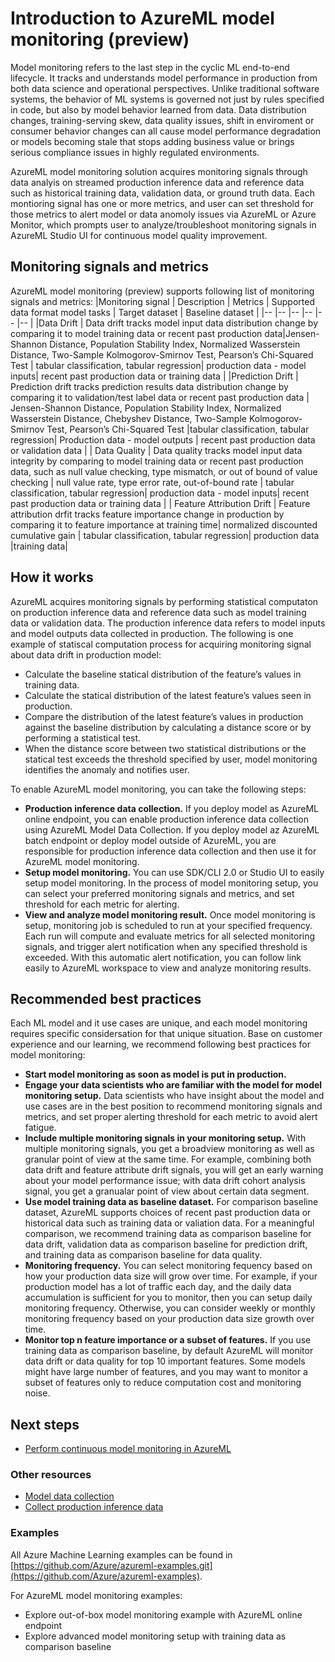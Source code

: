 
# Introduction to AzureML model monitoring (preview)

Model monitoring refers to the last step in the cyclic ML end-to-end lifecycle. It tracks and understands model performance in production from both data science and operational perspectives. Unlike traditional software systems, the behavior of ML systems is governed not just by rules specified in code, but also by model behavior learned from data. Data distribution changes, training-serving skew, data quality issues, shift in enviroment or consumer behavior changes can all cause model performance degradation or models becoming stale that stops adding business value or brings serious compliance issues in highly regulated environments.

AzureML model monitoring solution acquires monitoring signals through data analyis on streamed production inference data and reference data such as historical training data, validation data, or ground truth data. Each montioring signal has one or more metrics, and user can set threshold for those metrics to alert model or data anomoly issues via AzureML or Azure Monitor, which prompts user to analyze/troubleshoot monitoring signals in AzureML Studio UI for continuous model quality improvement.

## Monitoring signals and metrics

AzureML model monitoring (preview) supports following list of monitoring signals and metrics:
|Monitoring signal | Description | Metrics | Supported data format model tasks | Target dataset | Baseline dataset |
|--  |--  |-- |-- |-- |-- |
|Data Drift | Data drift tracks model input data distribution change by comparing it to model training data or recent past production data|Jensen-Shannon Distance, Population Stability Index, Normalized Wasserstein Distance, Two-Sample Kolmogorov-Smirnov Test, Pearson’s Chi-Squared Test | tabular classification, tabular regression| production data - model inputs| recent past production data or training data |
|Prediction Drift | Prediction drift tracks prediction results data distribution change by comparing it to validation/test label data or recent past production data | Jensen-Shannon Distance, Population Stability Index, Normalized Wasserstein Distance, Chebyshev Distance, Two-Sample Kolmogorov-Smirnov Test, Pearson’s Chi-Squared Test |tabular classification, tabular regression| Production data - model outputs | recent past production data or validation data |
| Data Quality | Data quality tracks model input data integrity by comparing to model training data or recent past production data, such as null value checking, type mismatch, or out of bound of value checking | null value rate, type error rate, out-of-bound rate | tabular classification, tabular regression| production data - model inputs| recent past production data or training data |
| Feature Attribution Drift | Feature attribution drfit tracks feature importance change in production by comparing it to feature importance at training time| normalized discounted cumulative gain | tabular classification, tabular regression| production data |training data|

## How it works

AzureML acquires monitoring signals by performing statistical computaton on production inference data and reference data such as model training data or validation data. The production inference data refers to model inputs and model outputs data collected in production. The following is one example of statiscal computation process for acquiring monitoring signal about data drift in production model:
* Calculate the baseline statical distribution of the feature’s values in training data.
* Calculate the statical distribution of the latest feature’s values seen in production.
* Compare the distribution of the latest feature’s values in production against the baseline distribution by calculating a distance score or by performing a statistical test.
* When the distance score between two statistical distributions or the statical test exceeds the threshold specified by user, model monitoring identifies the anomaly and notifies user.

To enable AzureML model monitoring, you can take the following steps:

* **Production inference data collection.** If you deploy model as AzureML online endpoint, you can enable production inference data collection using AzureML Model Data Collection. If you deploy model az AzureML batch endpoint or deploy model outside of AzureML, you are responsible for production inference data collection and then use it for AzureML model monitoring.
* **Setup model monitoring.** You can use SDK/CLI 2.0 or Studio UI to easily setup model monitoring. In the process of model monitoring setup, you can select your preferred monitoring signals and metrics, and set threshold for each metric for alerting.  
* **View and analyze model monitoring result.** Once model monitoring is setup, monitoring job is scheduled to run at your specified frequency. Each run will compute and evaluate metrics for all selected monitoring signals, and trigger alert notification when any specified threshold is exceeded. With this automatic alert notification, you can follow link easily to AzureML workspace to view and analyze monitoring results.   

## Recommended best practices

Each ML model and it use cases are unique, and each model monitoring requires specific considersation for that unique situation. Base on customer experience and our learning, we recommend following best practices for model monitoring:
* **Start model monitoring as soon as model is put in production.** 
* **Engage your data scientists who are familiar with the model for model monitoring setup.** Data scientists who have insight about the model and use cases are in the best position to recommend monitoring signals and metrics, and set proper alerting threshold for each metric to avoid alert fatigue. 
* **Include multiple monitoring signals in your monitoring setup.** With multiple monitoring signals, you get a broadview monitoring as well as granular point of view at the same time. For example, combining both data drift and feature attribute drift signals, you will get an early warning about your model performance issue; with data drift cohort analysis signal, you get a granualar point of view about certain data segment.
* **Use model training data as baseline dataset.** For comparison baseline dataset, AzureML supports choices of recent past production data or historical data such as training data or valiation data. For a meaningful comparison, we recommend training data as comparison baseline for data drift, validation data as comparison baseline for prediction drift, and training data as comparison baseline for data quality.
* **Monitoring frequency.** You can select monitoring fequency based on how your production data size will grow over time. For example, if your production model has a lot of traffic each day, and the daily data accumulation is sufficient for you to monitor, then you can setup daily monitoring frequency. Otherwise, you can consider weekly or monthly monitoring frequency based on your production data size growth over time.   
* **Monitor top n feature importance or a subset of features.** If you use training data as comparison baseline, by default AzureML will monitor data drift or data quality for top 10 important features. Some models might have large number of features, and you may want to monitor a subset of features only to reduce computation cost and monitoring noise.

## Next steps

- [Perform continuous model monitoring in AzureML](how-to-monitor-model-performance.md)


### Other resources

- [Model data collection](concept-data-collection.md)
- [Collect production inference data](how-to-collect-inference-data.md)


### Examples

All Azure Machine Learning examples can be found in [https://github.com/Azure/azureml-examples.git](https://github.com/Azure/azureml-examples).

For AzureML model monitoring examples:
* Explore out-of-box model monitoring example with AzureML online endpoint 
* Explore advanced model monitoring setup with training data as comparison baseline